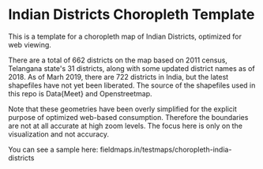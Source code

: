 # Indian Districts Choropleth Template

This is a template for a choropleth map of Indian Districts, optimized for web viewing.

There are a total of 662 districts on the map based on 2011 census, Telangana state's 31 districts, along with some updated district names as of 2018. As of Marh 2019, there are 722 districts in India, but the latest shapefiles have not yet been liberated. The source of the shapefiles used in this repo is Data{Meet} and Openstreetmap.

Note that these geometries have been overly simplified for the explicit purpose of optimized web-based consumption. Therefore the boundaries are not at all accurate at high zoom levels. The focus here is only on the visualization and not accuracy.

You can see a sample here: fieldmaps.in/testmaps/choropleth-india-districts
